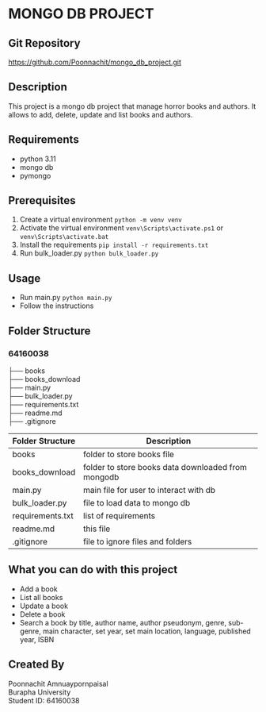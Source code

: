 # MONGO DB PROJECT

## Git Repository
https://github.com/Poonnachit/mongo_db_project.git

## Description
This project is a mongo db project that manage horror books and authors. 
It allows to add, delete, update and list books and authors.

## Requirements
- python 3.11
- mongo db
- pymongo

## Prerequisites
1. Create a virtual environment `python -m venv venv`
2. Activate the virtual environment `venv\Scripts\activate.ps1` or `venv\Scripts\activate.bat`
3. Install the requirements  `pip install -r requirements.txt`
4. Run bulk_loader.py `python bulk_loader.py`

## Usage
- Run main.py `python main.py`
- Follow the instructions

## Folder Structure
### 64160038<br>
├── books <br>
├── books_download <br>
├── main.py <br>
├── bulk_loader.py <br>
├── requirements.txt <br>
├── readme.md <br>
├── .gitignore <br>

| Folder Structure   | Description                                          |
|--------------------|------------------------------------------------------|
| books              | folder to store books file                           |
| books_download     | folder to store books data downloaded from mongodb   |
| main.py            | main file for user to interact with db               |
| bulk_loader.py     | file to load data to mongo db                        |
| requirements.txt   | list of requirements                                 |
| readme.md          | this file                                            |
| .gitignore         | file to ignore files and folders                     |

## What you can do with this project
- Add a book
- List all books
- Update a book
- Delete a book
- Search a book by title, author name, author pseudonym, genre, sub-genre, main character, set year, set main location, language, published year, ISBN



## Created By
Poonnachit Amnuaypornpaisal<br>
Burapha University<br>
Student ID: 64160038